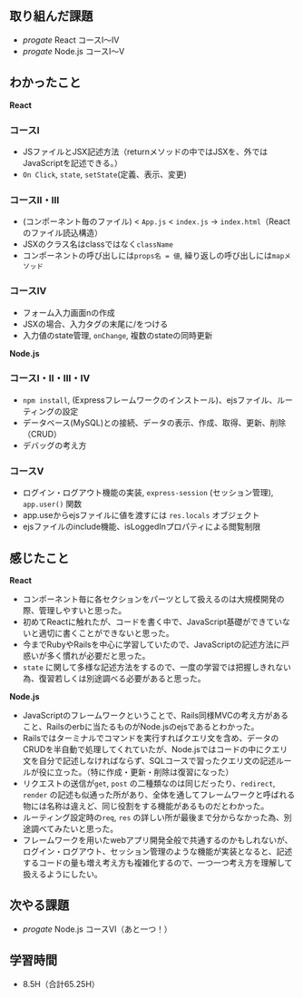 ## 取り組んだ課題
- _progate_ React コースⅠ〜Ⅳ
- _progate_ Node.js コースⅠ〜Ⅴ
## わかったこと
__React__
### コースⅠ
- JSファイルとJSX記述方法（returnメソッドの中ではJSXを、外ではJavaScriptを記述できる。）
- `On Click`, `state`, `setState`(定義、表示、変更)
### コースⅡ・Ⅲ
- (コンポーネント毎のファイル) < `App.js` < `index.js` → `index.html`（Reactのファイル読込構造）
- JSXのクラス名はclassではなく`className`
- コンポーネントの呼び出しには`props名 = 値`, 繰り返しの呼び出しには`mapメソッド`
### コースⅣ
- フォーム入力画面nの作成
- JSXの場合、入力タグの末尾に/をつける
- 入力値のstate管理, `onChange`, 複数のstateの同時更新  

__Node.js__  
### コースⅠ・Ⅱ・Ⅲ・Ⅳ
- `npm install`, (Expressフレームワークのインストール)、ejsファイル、ルーティングの設定
- データベース(MySQL)との接続、データの表示、作成、取得、更新、削除（CRUD）
- デバッグの考え方
### コースⅤ
- ログイン・ログアウト機能の実装, `express-session` (セッション管理), `app.user()` 関数
- app.useからejsファイルに値を渡すには `res.locals` オブジェクト
- ejsファイルのinclude機能、isLoggedInプロパティによる閲覧制限
## 感じたこと
__React__
- コンポーネント毎に各セクションをパーツとして扱えるのは大規模開発の際、管理しやすいと思った。
- 初めてReactに触れたが、コードを書く中で、JavaScript基礎ができていないと適切に書くことができないと思った。
- 今までRubyやRailsを中心に学習していたので、JavaScriptの記述方法に戸惑いが多く慣れが必要だと思った。
- `state` に関して多様な記述方法をするので、一度の学習では把握しきれない為、復習若しくは別途調べる必要があると思った。  

__Node.js__ 
- JavaScriptのフレームワークということで、Rails同様MVCの考え方があること、Railsのerbに当たるものがNode.jsのejsであるとわかった。
- Railsではターミナルでコマンドを実行すればクエリ文を含め、データのCRUDを半自動で処理してくれていたが、Node.jsではコードの中にクエリ文を自分で記述しなければならず、SQLコースで習ったクエリ文の記述ルールが役に立った。（特に作成・更新・削除は復習になった）
- リクエストの送信が`get`, `post` の二種類なのは同じだったり、`redirect`, `render` の記述も似通った所があり、全体を通してフレームワークと呼ばれる物には名称は違えど、同じ役割をする機能があるものだとわかった。
- ルーティング設定時の`req`, `res` の詳しい所が最後まで分からなかった為、別途調べてみたいと思った。
- フレームワークを用いたwebアプリ開発全般で共通するのかもしれないが、 ログイン・ログアウト、セッション管理のような機能が実装となると、記述するコードの量も増え考え方も複雑化するので、一つ一つ考え方を理解して扱えるようにしたい。
## 次やる課題
- _progate_ Node.js コースⅥ（あと一つ！）
## 学習時間
- 8.5H（合計65.25H）